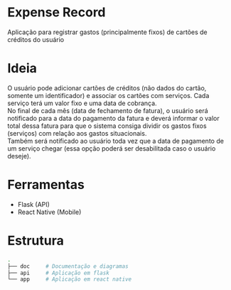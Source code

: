 # Expense Record
Aplicação para registrar gastos (principalmente fixos) de cartões de créditos do usuário

# Ideia
O usuário pode adicionar cartões de créditos (não dados do cartão, somente um identificador) e associar os cartões com serviços. Cada serviço terá um valor fixo e uma data de cobrança.  
No final de cada mês (data de fechamento de fatura), o usuário será notificado para a data do pagamento da fatura e deverá informar o valor total dessa fatura para que o sistema consiga dividir os gastos fixos (serviços) com relação aos gastos situacionais.  
Também será notificado ao usuário toda vez que a data de pagamento de um serviço chegar (essa opção poderá ser desabilitada caso o usuário deseje).  

# Ferramentas
- Flask (API)
- React Native (Mobile)

# Estrutura
````bash
.
├── doc     # Documentação e diagramas
├── api     # Aplicação em flask
└── app     # Aplicação em react native
````